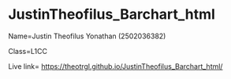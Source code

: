 # JustinTheofilus_Barchart_html

Name=Justin Theofilus Yonathan (2502036382)

Class=L1CC

Live link= https://theotrgl.github.io/JustinTheofilus_Barchart_html/
